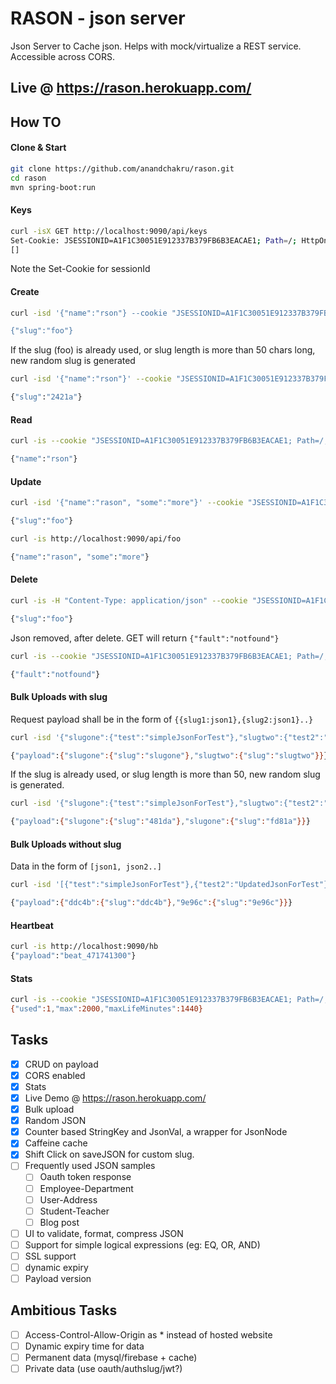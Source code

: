 # RASON - json server

Json Server to Cache json. Helps with mock/virtualize a REST service. Accessible across CORS.

## Live @ https://rason.herokuapp.com/

## How TO

#### Clone & Start
```sh
git clone https://github.com/anandchakru/rason.git
cd rason
mvn spring-boot:run
```

#### Keys
```sh
curl -isX GET http://localhost:9090/api/keys
Set-Cookie: JSESSIONID=A1F1C30051E912337B379FB6B3EACAE1; Path=/; HttpOnly
[]
```
Note the Set-Cookie for sessionId

#### Create
```sh
curl -isd '{"name":"rson"} --cookie "JSESSIONID=A1F1C30051E912337B379FB6B3EACAE1; Path=/; HttpOnly" -H "Content-Type: application/json" -X POST http://localhost:9090/api/foo

{"slug":"foo"}
```

If the slug (foo) is already used, or slug length is more than 50 chars long, new random slug is generated
```sh
curl -isd '{"name":"rson"}' --cookie "JSESSIONID=A1F1C30051E912337B379FB6B3EACAE1; Path=/; HttpOnly" -H "Content-Type: application/json" -X POST http://localhost:9090/api/foo

{"slug":"2421a"}
```

#### Read
```sh
curl -is --cookie "JSESSIONID=A1F1C30051E912337B379FB6B3EACAE1; Path=/; HttpOnly" http://localhost:9090/api/foo

{"name":"rson"}
```

#### Update
```sh
curl -isd '{"name":"rason", "some":"more"}' --cookie "JSESSIONID=A1F1C30051E912337B379FB6B3EACAE1; Path=/; HttpOnly" -H "Content-Type: application/json" -X PUT http://localhost:9090/api/foo

{"slug":"foo"}

curl -is http://localhost:9090/api/foo

{"name":"rason", "some":"more"}
```

#### Delete
```sh
curl -is -H "Content-Type: application/json" --cookie "JSESSIONID=A1F1C30051E912337B379FB6B3EACAE1; Path=/; HttpOnly" -X DELETE http://localhost:9090/api/foo

{"slug":"foo"}
```
Json removed, after delete. GET will return `{"fault":"notfound"}`
```sh
curl -is --cookie "JSESSIONID=A1F1C30051E912337B379FB6B3EACAE1; Path=/; HttpOnly" http://localhost:9090/api/foo

{"fault":"notfound"}
```
#### Bulk Uploads with slug
Request payload shall be in the form of `{{slug1:json1},{slug2:json1}..}`
```sh
curl -isd '{"slugone":{"test":"simpleJsonForTest"},"slugtwo":{"test2":"UpdatedJsonForTest"}}' --cookie "JSESSIONID=A1F1C30051E912337B379FB6B3EACAE1; Path=/; HttpOnly" -H "Content-Type: application/json" -X POST http://localhost:9090/bum

{"payload":{"slugone":{"slug":"slugone"},"slugtwo":{"slug":"slugtwo"}}}
```
If the slug is already used, or slug length is more than 50, new random slug is generated. 
```sh
curl -isd '{"slugone":{"test":"simpleJsonForTest"},"slugtwo":{"test2":"UpdatedJsonForTest"}}' --cookie "JSESSIONID=A1F1C30051E912337B379FB6B3EACAE1; Path=/; HttpOnly" -H "Content-Type: application/json" -X POST http://localhost:9090/bum

{"payload":{"slugone":{"slug":"481da"},"slugone":{"slug":"fd81a"}}}
```
#### Bulk Uploads without slug
Data in the form of `[json1, json2..]`
```sh
curl -isd '[{"test":"simpleJsonForTest"},{"test2":"UpdatedJsonForTest"}]' --cookie "JSESSIONID=A1F1C30051E912337B379FB6B3EACAE1; Path=/; HttpOnly" -H "Content-Type: application/json" -X POST http://localhost:9090/bul

{"payload":{"ddc4b":{"slug":"ddc4b"},"9e96c":{"slug":"9e96c"}}}
```
#### Heartbeat

```sh
curl -is http://localhost:9090/hb
{"payload":"beat_471741300"}
```

#### Stats
```sh
curl -is --cookie "JSESSIONID=A1F1C30051E912337B379FB6B3EACAE1; Path=/; HttpOnly" http://localhost:9090/stats
{"used":1,"max":2000,"maxLifeMinutes":1440}
```

## Tasks
- [x] CRUD on payload
- [x] CORS enabled
- [x] Stats
- [x] Live Demo @ https://rason.herokuapp.com/
- [x] Bulk upload
- [x] Random JSON
- [x] Counter based StringKey and JsonVal, a wrapper for JsonNode
- [x] Caffeine cache
- [x] Shift Click on saveJSON for custom slug.
- [ ] Frequently used JSON samples
  * [ ] Oauth token response
  * [ ] Employee-Department
  * [ ] User-Address
  * [ ] Student-Teacher
  * [ ] Blog post
- [ ] UI to validate, format, compress JSON
- [ ] Support for simple logical expressions (eg: EQ, OR, AND)
- [ ] SSL support
- [ ] dynamic expiry
- [ ] Payload version

## Ambitious Tasks
- [ ] Access-Control-Allow-Origin as * instead of hosted website
- [ ] Dynamic expiry time for data
- [ ] Permanent data (mysql/firebase + cache)
- [ ] Private data (use oauth/authslug/jwt?)